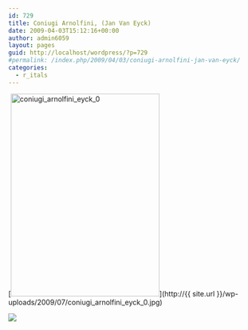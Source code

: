 ```yaml
---
id: 729
title: Coniugi Arnolfini, (Jan Van Eyck)
date: 2009-04-03T15:12:16+00:00
author: admin6059
layout: pages
guid: http://localhost/wordpress/?p=729
#permalink: /index.php/2009/04/03/coniugi-arnolfini-jan-van-eyck/
categories:
  - r_itals
---
```

[<img class="size-full wp-image-728 alignleft" title="coniugi_arnolfini_eyck_0" src="http://{{ site.url }}/wp-uploads/2009/07/coniugi_arnolfini_eyck_0.jpg" alt="coniugi_arnolfini_eyck_0" width="298" height="406" srcset="{{ site.url }}/images/uploads/2009/07/coniugi_arnolfini_eyck_0.jpg 425w, {{ site.url }}/images/uploads/2009/07/coniugi_arnolfini_eyck_0-220x300.jpg 220w" sizes="(max-width: 298px) 100vw, 298px" />](http://{{ site.url }}/wp-uploads/2009/07/coniugi_arnolfini_eyck_0.jpg)

![](file:///tmp/moz-screenshot.jpg)
